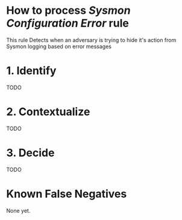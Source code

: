# How to process *Sysmon Configuration Error* rule
This rule Detects when an adversary is trying to hide it's action from Sysmon logging based on error messages

# 1. Identify
TODO

# 2. Contextualize
TODO

# 3. Decide
TODO

# Known False Negatives
None yet.
